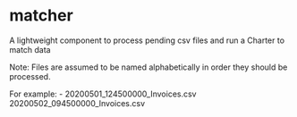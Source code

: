 # matcher
A lightweight component to process pending csv files and run a Charter to match data

Note: Files are assumed to be named alphabetically in order they should be processed.

For example: -
20200501_124500000_Invoices.csv
20200502_094500000_Invoices.csv

